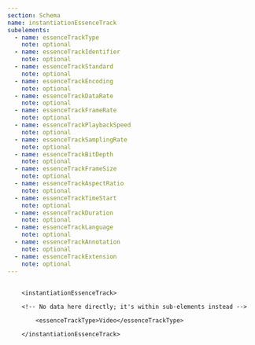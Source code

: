 ```yaml
---
section: Schema
name: instantiationEssenceTrack
subelements:
  - name: essenceTrackType
    note: optional
  - name: essenceTrackIdentifier
    note: optional    
  - name: essenceTrackStandard
    note: optional
  - name: essenceTrackEncoding
    note: optional
  - name: essenceTrackDataRate
    note: optional
  - name: essenceTrackFrameRate
    note: optional
  - name: essenceTrackPlaybackSpeed
    note: optional
  - name: essenceTrackSamplingRate
    note: optional
  - name: essenceTrackBitDepth
    note: optional
  - name: essenceTrackFrameSize
    note: optional
  - name: essenceTrackAspectRatio
    note: optional
  - name: essenceTrackTimeStart
    note: optional
  - name: essenceTrackDuration
    note: optional
  - name: essenceTrackLanguage
    note: optional
  - name: essenceTrackAnnotation
    note: optional
  - name: essenceTrackExtension
    note: optional
---
```


<pre>
  <code>
    &lt;instantiationEssenceTrack&gt;<br>
	&lt;!-- No data here directly; it's within sub-elements instead --&gt;<br>
   		&lt;essenceTrackType&gt;Video&lt;/essenceTrackType&gt;<br>
	&lt;/instantiationEssenceTrack&gt;
  </code>
</pre>

